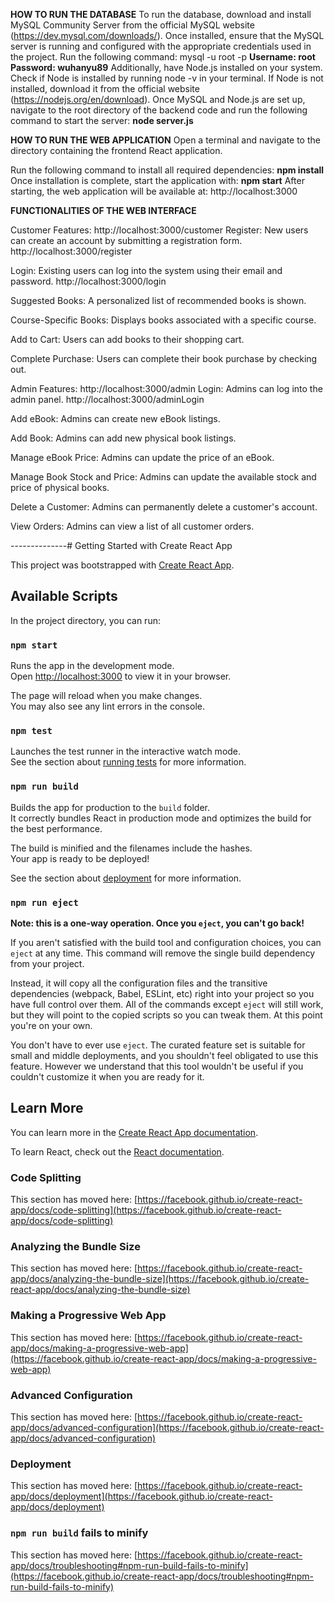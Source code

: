 **HOW TO RUN THE DATABASE**
To run the database, download and install MySQL Community Server from the official MySQL website (https://dev.mysql.com/downloads/). Once installed, ensure that the MySQL server is running and configured with the appropriate credentials used in the project. 
Run the following command: mysql -u root -p 
**Username: root
Password: wuhanyu89**
Additionally, have Node.js installed on your system. Check if Node is installed by running node -v in your terminal. If Node is not installed, download it from the official website (https://nodejs.org/en/download).
Once MySQL and Node.js are set up, navigate to the root directory of the backend code and run the following command to start the server:
**node server.js**

**HOW TO RUN THE WEB APPLICATION**
Open a terminal and navigate to the directory containing the frontend React application.


Run the following command to install all required dependencies:
**npm install**
Once installation is complete, start the application with:
**npm start**
After starting, the web application will be available at: http://localhost:3000

**FUNCTIONALITIES OF THE WEB INTERFACE**

Customer Features: http://localhost:3000/customer
Register: New users can create an account by submitting a registration form. http://localhost:3000/register


Login: Existing users can log into the system using their email and password. http://localhost:3000/login


Suggested Books: A personalized list of recommended books is shown.


Course-Specific Books: Displays books associated with a specific course.


Add to Cart: Users can add books to their shopping cart.


Complete Purchase: Users can complete their book purchase by checking out.


Admin Features: http://localhost:3000/admin
Login: Admins can log into the admin panel. http://localhost:3000/adminLogin


Add eBook: Admins can create new eBook listings.


Add Book: Admins can add new physical book listings.


Manage eBook Price: Admins can update the price of an eBook.


Manage Book Stock and Price: Admins can update the available stock and price of physical books.


Delete a Customer: Admins can permanently delete a customer's account.


View Orders: Admins can view a list of all customer orders.



--------------# Getting Started with Create React App

This project was bootstrapped with [Create React App](https://github.com/facebook/create-react-app).

## Available Scripts

In the project directory, you can run:

### `npm start`

Runs the app in the development mode.\
Open [http://localhost:3000](http://localhost:3000) to view it in your browser.

The page will reload when you make changes.\
You may also see any lint errors in the console.

### `npm test`

Launches the test runner in the interactive watch mode.\
See the section about [running tests](https://facebook.github.io/create-react-app/docs/running-tests) for more information.

### `npm run build`

Builds the app for production to the `build` folder.\
It correctly bundles React in production mode and optimizes the build for the best performance.

The build is minified and the filenames include the hashes.\
Your app is ready to be deployed!

See the section about [deployment](https://facebook.github.io/create-react-app/docs/deployment) for more information.

### `npm run eject`

**Note: this is a one-way operation. Once you `eject`, you can't go back!**

If you aren't satisfied with the build tool and configuration choices, you can `eject` at any time. This command will remove the single build dependency from your project.

Instead, it will copy all the configuration files and the transitive dependencies (webpack, Babel, ESLint, etc) right into your project so you have full control over them. All of the commands except `eject` will still work, but they will point to the copied scripts so you can tweak them. At this point you're on your own.

You don't have to ever use `eject`. The curated feature set is suitable for small and middle deployments, and you shouldn't feel obligated to use this feature. However we understand that this tool wouldn't be useful if you couldn't customize it when you are ready for it.

## Learn More

You can learn more in the [Create React App documentation](https://facebook.github.io/create-react-app/docs/getting-started).

To learn React, check out the [React documentation](https://reactjs.org/).

### Code Splitting

This section has moved here: [https://facebook.github.io/create-react-app/docs/code-splitting](https://facebook.github.io/create-react-app/docs/code-splitting)

### Analyzing the Bundle Size

This section has moved here: [https://facebook.github.io/create-react-app/docs/analyzing-the-bundle-size](https://facebook.github.io/create-react-app/docs/analyzing-the-bundle-size)

### Making a Progressive Web App

This section has moved here: [https://facebook.github.io/create-react-app/docs/making-a-progressive-web-app](https://facebook.github.io/create-react-app/docs/making-a-progressive-web-app)

### Advanced Configuration

This section has moved here: [https://facebook.github.io/create-react-app/docs/advanced-configuration](https://facebook.github.io/create-react-app/docs/advanced-configuration)

### Deployment

This section has moved here: [https://facebook.github.io/create-react-app/docs/deployment](https://facebook.github.io/create-react-app/docs/deployment)

### `npm run build` fails to minify

This section has moved here: [https://facebook.github.io/create-react-app/docs/troubleshooting#npm-run-build-fails-to-minify](https://facebook.github.io/create-react-app/docs/troubleshooting#npm-run-build-fails-to-minify)
